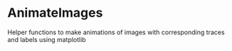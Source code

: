 # AnimateImages
Helper functions to make animations of images with corresponding traces and labels using matplotlib
